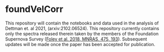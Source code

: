 # foundVelCorr
This repository will contain the notebooks and data used in the analysis of Dettman et. al 2021, (arxiv:2102.06524).
This repository currently contains only the spectra released therein taken by the members of the Foundation Supernova Survey ([Foley et al. 2018, MNRAS, 475, 193](https://ui.adsabs.harvard.edu/abs/2018MNRAS.475..193F/abstract)). Subsequent updates will be made once the paper has been accepted for publication.
